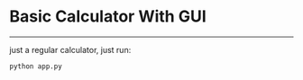 # Basic Calculator With GUI

----------------------------------------------------------------------------------------------

just a regular calculator, just run:

`python app.py`
